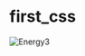 # first_css


![Energy3](https://github.com/user-attachments/assets/c44cf48a-2bc1-4c95-b335-08c7b868131b)
